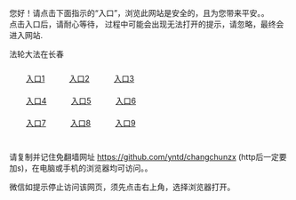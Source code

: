您好！请点击下面指示的“入口”，浏览此网站是安全的，且为您带来平安。。 <br/>
点击入口后，请耐心等待， 过程中可能会出现无法打开的提示，请忽略，最终会进入网站. </br>

法轮大法在长春<br/>
<div style="padding:10px"><a style="margin:20px" target="_blank" href="https://d2qhczu1pjrsa1.cloudfront.net/2Qpsp?ouxqte" id="ccLink1" rel="nofollow">入口1</a> <a target="_blank" style="margin:20px" href="https://d14c7ytyh7992d.cloudfront.net/2Qpsp?relnzlvu" id="ccLink2" rel="nofollow">入口2</a> <a style="margin:20px" target="_blank" href="https://d3vlfr03ifd7sh.cloudfront.net/2Qpsp?gzjdire" id="ccLink3" rel="nofollow">入口3</a></div>

<div style="padding:10px" ><a style="margin:20px" target="_blank" href="https://d2qhczu1pjrsa1.cloudfront.net/2Qpsp?ouxqte" id="ccLink4" rel="nofollow">入口4</a> <a style="margin:20px" href="https://d14c7ytyh7992d.cloudfront.net/2Qpsp?relnzlvu" target="_blank" id="ccLink5" rel="nofollow">入口5</a> <a style="margin:20px" href="https://d3vlfr03ifd7sh.cloudfront.net/2Qpsp?gzjdire" target="_blank" id="ccLink6" rel="nofollow">入口6</a></div>

<div style="padding:10px"><a style="margin:20px" target="_blank" href="https://d2qhczu1pjrsa1.cloudfront.net/2Qpsp?ouxqte" id="ccLink7" rel="nofollow">入口7</a> <a style="margin:20px" href="https://d14c7ytyh7992d.cloudfront.net/2Qpsp?relnzlvu" target="_blank" id="ccLink8" rel="nofollow">入口8</a> <a style="margin:20px" target="_blank" href="https://d3vlfr03ifd7sh.cloudfront.net/2Qpsp?gzjdire" id="ccLink9" rel="nofollow">入口9</a></div>

<br/>



请复制并记住免翻墙网址 https://github.com/yntd/changchunzx (http后一定要加s)，在电脑或手机的浏览器均可访问。。<br/>

微信如提示停止访问该网页，须先点击右上角，选择浏览器打开。
